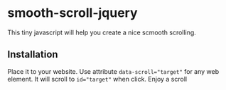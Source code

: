 # smooth-scroll-jquery

This tiny javascript will help you create a nice scmooth scrolling.

## Installation

Place it to your website.
Use attribute `data-scroll="target"` for any web element.
It will scroll to `id="target"` when click.
Enjoy a scroll
